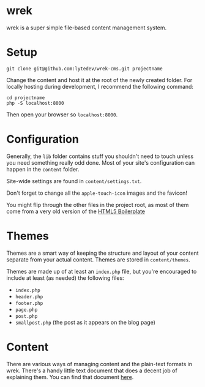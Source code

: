 # wrek

wrek is a super simple file-based content management system.

# Setup

`git clone git@github.com:lytedev/wrek-cms.git projectname`

Change the content and host it at the root of the newly created folder. For
locally hosting during development, I recommend the following command:

```
cd projectname
php -S localhost:8000
```

Then open your browser so `localhost:8000`.

# Configuration

Generally, the `lib` folder contains stuff you shouldn't need to touch unless
you need something really odd done. Most of your site's configuration can happen
in the `content` folder.

Site-wide settings are found in `content/settings.txt`.

Don't forget to change all the `apple-touch-icon` images and the favicon!

You might flip through the other files in the project root, as most of them come
from a very old version of the [HTML5 Boilerplate][html5bp]

# Themes

Themes are a smart way of keeping the structure and layout of your content
separate from your actual content. Themes are stored in `content/themes`.

Themes are made up of at least an `index.php` file, but you're encouraged to
include at least (as needed) the following files:

* `index.php`
* `header.php`
* `footer.php`
* `page.php`
* `post.php`
* `smallpost.php` (the post as it appears on the blog page)

# Content

There are various ways of managing content and the plain-text formats in wrek.
There's a handy little text document that does a decent job of explaining them.
You can find that document [here][content_docs].


[html5bp]: https://github.com/h5bp/html5-boilerplate
[content_docs]: https://github.com/lytedev/wrek-cms/blob/master/content_examples.md
